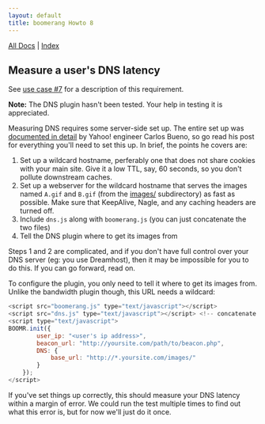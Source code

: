 ```yaml
--- 
layout: default 
title: boomerang Howto 8 
---
```


[All Docs](/) | [Index](index.html)

Measure a user's DNS latency
----------------------------

See [use case \#7](../use-cases.html#uc-7) for a description of this
requirement.

**Note:** The DNS plugin hasn't been tested. Your help in testing it is
appreciated.

Measuring DNS requires some server-side set up. The entire set up was
[documented in
detail](http://developer.yahoo.net/blog/archives/2009/11/guide_to_dns.html)
by Yahoo! engineer Carlos Bueno, so go read his post for everything
you'll need to set this up. In brief, the points he covers are:

1.  Set up a wildcard hostname, perferably one that does not share
    cookies with your main site. Give it a low TTL, say, 60 seconds, so
    you don't pollute downstream caches.
2.  Set up a webserver for the wildcard hostname that serves the images
    named `A.gif` and `B.gif` (from the [images/](../../images/)
    subdirectory) as fast as possible. Make sure that KeepAlive, Nagle,
    and any caching headers are turned off.
3.  Include `dns.js` along with `boomerang.js` (you can just concatenate
    the two files)
4.  Tell the DNS plugin where to get its images from

Steps 1 and 2 are complicated, and if you don't have full control over
your DNS server (eg: you use Dreamhost), then it may be impossible for
you to do this. If you can go forward, read on.

To configure the plugin, you only need to tell it where to get its
images from. Unlike the bandwidth plugin though, this URL needs a
wildcard:

```javascript
<script src="boomerang.js" type="text/javascript"></script>
<script src="dns.js" type="text/javascript"></script> <!-- concatenate with boomerang.js for better performance -->
<script type="text/javascript">
BOOMR.init({
        user_ip: "<user's ip address>",
        beacon_url: "http://yoursite.com/path/to/beacon.php",
        DNS: {                                         
            base_url: "http://*.yoursite.com/images/"  
        }                                              
    });
</script>
```

If you've set things up correctly, this should measure your DNS latency
within a margin of error. We could run the test multiple times to find
out what this error is, but for now we'll just do it once.

<div id="results">
</div>

<script src="/boomerang/boomerang.js" type="text/javascript"> </script>
<script src="/boomerang/plugins/bw.js" type="text/javascript"> </script>
<script src="/boomerang/plugins/navtiming.js" type="text/javascript"> </script>
<script src="/boomerang/plugins/rt.js" type="text/javascript"> </script>
<script src="howtos.js" type="text/javascript"> </script>
<script type="text/javascript">
BOOMR.init({
		user_ip: '10.0.0.1',
		BW: {
			base_url: '/boomerang/images/',
			cookie: 'HOWTO-BA'
		},
		RT: {
			cookie: 'HOWTO-RT'
		}
	});
</script>
